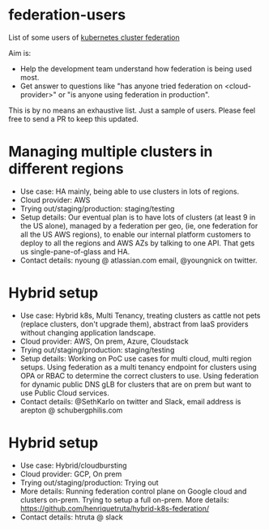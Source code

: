 # federation-users
List of some users of [kubernetes cluster federation](https://kubernetes.io/docs/concepts/cluster-administration/federation/)

Aim is:
* Help the development team understand how federation is being used most.
* Get answer to questions like "has anyone tried federation on \<cloud-provider\>" or "is anyone using federation in production".

This is by no means an exhaustive list. Just a sample of users.
Please feel free to send a PR to keep this updated.


# Managing multiple clusters in different regions
* Use case: HA mainly, being able to use clusters in lots of regions.
* Cloud provider: AWS
* Trying out/staging/production: staging/testing
* Setup details: Our eventual plan is to have lots of clusters (at least 9 in the US alone), managed by a federation per geo, (ie, one federation for all the US AWS regions), to enable our internal platform customers to deploy to all the regions and AWS AZs by talking to one API. That gets us single-pane-of-glass and HA.
* Contact details: nyoung @ atlassian.com email, @youngnick on twitter.


# Hybrid setup
* Use case: Hybrid k8s, Multi Tenancy, treating clusters as cattle not pets (replace clusters, don't upgrade them), abstract from IaaS providers without changing application landscape.
* Cloud provider: AWS, On prem, Azure, Cloudstack
* Trying out/staging/production: staging/testing
* Setup details: Working on PoC use cases for multi cloud, multi region setups. Using federation as a multi tenancy endpoint for clusters using OPA or RBAC to determine the correct clusters to use. Using federation for dynamic public DNS gLB for clusters that are on prem but want to use Public Cloud services.
* Contact details: @SethKarlo on twitter and Slack, email address is arepton @ schubergphilis.com

# Hybrid setup
* Use case: Hybrid/cloudbursting
* Cloud provider: GCP, On prem
* Trying out/staging/production: Trying out
* More details: Running federation control plane on Google cloud and clusters on-prem. Trying to setup a full on-prem. More details: https://github.com/henriquetruta/hybrid-k8s-federation/
* Contact details: htruta @ slack
